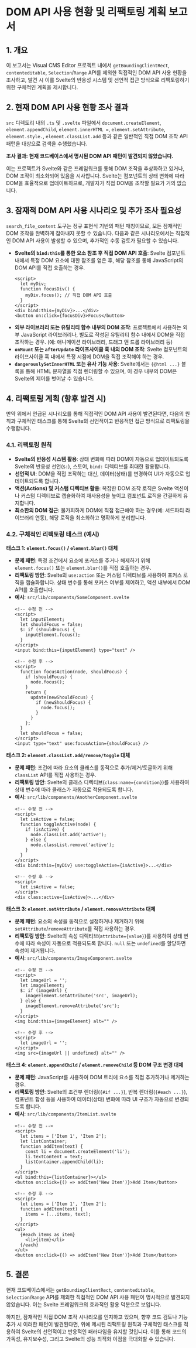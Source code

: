 # DOM API 사용 현황 및 리팩토링 계획 보고서

## 1. 개요

이 보고서는 Visual CMS Editor 프로젝트 내에서 `getBoundingClientRect`, `contenteditable`, `Selection`/`Range` API를 제외한 직접적인 DOM API 사용 현황을 조사하고, 발견 시 이를 Svelte의 반응성 시스템 및 선언적 접근 방식으로 리팩토링하기 위한 구체적인 계획을 제시합니다.

## 2. 현재 DOM API 사용 현황 조사 결과

`src` 디렉토리 내의 `.ts` 및 `.svelte` 파일에서 `document.createElement`, `element.appendChild`, `element.innerHTML =`, `element.setAttribute`, `element.style.`, `element.classList.add` 등과 같은 일반적인 직접 DOM 조작 API 패턴을 대상으로 검색을 수행했습니다.

**조사 결과: 현재 코드베이스에서 명시된 DOM API 패턴이 발견되지 않았습니다.**

이는 프로젝트가 Svelte와 같은 프레임워크를 통해 DOM 조작을 추상화하고 있거나, DOM 조작이 최소화되어 있음을 시사합니다. Svelte는 컴포넌트의 상태 변화에 따라 DOM을 효율적으로 업데이트하므로, 개발자가 직접 DOM을 조작할 필요가 거의 없습니다.

## 3. 잠재적 DOM API 사용 시나리오 및 추가 조사 필요성

`search_file_content` 도구는 정규 표현식 기반의 패턴 매칭이므로, 모든 잠재적인 DOM 조작을 완벽하게 잡아내지 못할 수 있습니다. 다음과 같은 시나리오에서는 직접적인 DOM API 사용이 발생할 수 있으며, 추가적인 수동 검토가 필요할 수 있습니다.

-   **Svelte의 `bind:this`를 통한 요소 참조 후 직접 DOM API 호출**: Svelte 컴포넌트 내에서 특정 DOM 요소에 대한 참조를 얻은 후, 해당 참조를 통해 JavaScript의 DOM API를 직접 호출하는 경우.
    ```svelte
    <script>
      let myDiv;
      function focusDiv() {
        myDiv.focus(); // 직접 DOM API 호출
      }
    </script>
    <div bind:this={myDiv}>...</div>
    <button on:click={focusDiv}>Focus</button>
    ```
-   **외부 라이브러리 또는 유틸리티 함수 내부의 DOM 조작**: 프로젝트에서 사용하는 외부 JavaScript 라이브러리나, 별도로 작성된 유틸리티 함수 내에서 DOM을 직접 조작하는 경우. (예: 애니메이션 라이브러리, 드래그 앤 드롭 라이브러리 등)
-   **`onMount` 또는 `afterUpdate` 라이프사이클 훅 내의 DOM 조작**: Svelte 컴포넌트의 라이프사이클 훅 내에서 특정 시점에 DOM을 직접 조작해야 하는 경우.
-   **`dangerouslySetInnerHTML` 또는 유사 기능 사용**: Svelte에서는 `{@html ...}` 블록을 통해 HTML 문자열을 직접 렌더링할 수 있으며, 이 경우 내부의 DOM은 Svelte의 제어를 벗어날 수 있습니다.

## 4. 리팩토링 계획 (향후 발견 시)

만약 위에서 언급된 시나리오를 통해 직접적인 DOM API 사용이 발견된다면, 다음의 원칙과 구체적인 태스크를 통해 Svelte의 선언적이고 반응적인 접근 방식으로 리팩토링을 수행합니다.

### 4.1. 리팩토링 원칙

-   **Svelte의 반응성 시스템 활용**: 상태 변화에 따라 DOM이 자동으로 업데이트되도록 Svelte의 반응성 선언(`$:`), 스토어, `bind:` 디렉티브를 최대한 활용합니다.
-   **선언적 UI**: DOM을 직접 조작하는 대신, 데이터(상태)를 변경하여 UI가 자동으로 업데이트되도록 합니다.
-   **액션(Actions) 및 커스텀 디렉티브 활용**: 복잡한 DOM 조작 로직은 Svelte 액션이나 커스텀 디렉티브로 캡슐화하여 재사용성을 높이고 컴포넌트 로직을 간결하게 유지합니다.
-   **최소한의 DOM 접근**: 불가피하게 DOM에 직접 접근해야 하는 경우(예: 서드파티 라이브러리 연동), 해당 로직을 최소화하고 명확하게 분리합니다.

### 4.2. 구체적인 리팩토링 태스크 (예시)

**태스크 1: `element.focus()` / `element.blur()` 대체**

-   **문제 패턴**: 특정 조건에서 요소에 포커스를 주거나 해제하기 위해 `element.focus()` 또는 `element.blur()`를 직접 호출하는 경우.
-   **리팩토링 방안**: Svelte의 `use:action` 또는 커스텀 디렉티브를 사용하여 포커스 로직을 캡슐화합니다. 상태 변수를 통해 포커스 여부를 제어하고, 액션 내부에서 DOM API를 호출합니다.
-   **예시**: `src/lib/components/SomeComponent.svelte`
    ```svelte
    <!-- 수정 전 -->
    <script>
      let inputElement;
      let shouldFocus = false;
      $: if (shouldFocus) {
        inputElement.focus();
      }
    </script>
    <input bind:this={inputElement} type="text" />
    ```
    ```svelte
    <!-- 수정 후 -->
    <script>
      function focusAction(node, shouldFocus) {
        if (shouldFocus) {
          node.focus();
        }
        return {
          update(newShouldFocus) {
            if (newShouldFocus) {
              node.focus();
            }
          }
        };
      }
      let shouldFocus = false;
    </script>
    <input type="text" use:focusAction={shouldFocus} />
    ```

**태스크 2: `element.classList.add/remove/toggle` 대체**

-   **문제 패턴**: 조건에 따라 요소의 클래스를 동적으로 추가/제거/토글하기 위해 `classList` API를 직접 사용하는 경우.
-   **리팩토링 방안**: Svelte의 클래스 디렉티브(`class:name={condition}`)를 사용하여 상태 변수에 따라 클래스가 자동으로 적용되도록 합니다.
-   **예시**: `src/lib/components/AnotherComponent.svelte`
    ```svelte
    <!-- 수정 전 -->
    <script>
      let isActive = false;
      function toggleActive(node) {
        if (isActive) {
          node.classList.add('active');
        } else {
          node.classList.remove('active');
        }
      }
    </script>
    <div bind:this={myDiv} use:toggleActive={isActive}>...</div>
    ```
    ```svelte
    <!-- 수정 후 -->
    <script>
      let isActive = false;
    </script>
    <div class:active={isActive}>...</div>
    ```

**태스크 3: `element.setAttribute` / `element.removeAttribute` 대체**

-   **문제 패턴**: 요소의 속성을 동적으로 설정하거나 제거하기 위해 `setAttribute`/`removeAttribute`를 직접 사용하는 경우.
-   **리팩토링 방안**: Svelte의 속성 디렉티브(`attribute={value}`)를 사용하여 상태 변수에 따라 속성이 자동으로 적용되도록 합니다. `null` 또는 `undefined`를 할당하면 속성이 제거됩니다.
-   **예시**: `src/lib/components/ImageComponent.svelte`
    ```svelte
    <!-- 수정 전 -->
    <script>
      let imageUrl = '';
      let imageElement;
      $: if (imageUrl) {
        imageElement.setAttribute('src', imageUrl);
      } else {
        imageElement.removeAttribute('src');
      }
    </script>
    <img bind:this={imageElement} alt="" />
    ```
    ```svelte
    <!-- 수정 후 -->
    <script>
      let imageUrl = '';
    </script>
    <img src={imageUrl || undefined} alt="" />
    ```

**태스크 4: `element.appendChild` / `element.removeChild` 등 DOM 구조 변경 대체**

-   **문제 패턴**: JavaScript를 사용하여 DOM 트리에 요소를 직접 추가하거나 제거하는 경우.
-   **리팩토링 방안**: Svelte의 조건부 렌더링(`{#if ...}`), 반복 렌더링(`{#each ...}`), 컴포넌트 합성 등을 사용하여 데이터(상태) 변화에 따라 UI 구조가 자동으로 변경되도록 합니다.
-   **예시**: `src/lib/components/ItemList.svelte`
    ```svelte
    <!-- 수정 전 -->
    <script>
      let items = ['Item 1', 'Item 2'];
      let listContainer;
      function addItem(text) {
        const li = document.createElement('li');
        li.textContent = text;
        listContainer.appendChild(li);
      }
    </script>
    <ul bind:this={listContainer}></ul>
    <button on:click={() => addItem('New Item')}>Add Item</button>
    ```
    ```svelte
    <!-- 수정 후 -->
    <script>
      let items = ['Item 1', 'Item 2'];
      function addItem(text) {
        items = [...items, text];
      }
    </script>
    <ul>
      {#each items as item}
        <li>{item}</li>
      {/each}
    </ul>
    <button on:click={() => addItem('New Item')}>Add Item</button>
    ```

## 5. 결론

현재 코드베이스에서는 `getBoundingClientRect`, `contenteditable`, `Selection`/`Range` API를 제외한 직접적인 DOM API 사용 패턴이 명시적으로 발견되지 않았습니다. 이는 Svelte 프레임워크의 효과적인 활용 덕분으로 보입니다.

하지만, 잠재적인 직접 DOM 조작 시나리오를 인지하고 있으며, 향후 코드 검토나 기능 추가 시 이러한 패턴이 발견된다면, 위에 제시된 리팩토링 원칙과 구체적인 태스크를 적용하여 Svelte의 선언적이고 반응적인 패러다임을 유지할 것입니다. 이를 통해 코드의 가독성, 유지보수성, 그리고 Svelte의 성능 최적화 이점을 극대화할 수 있습니다.
